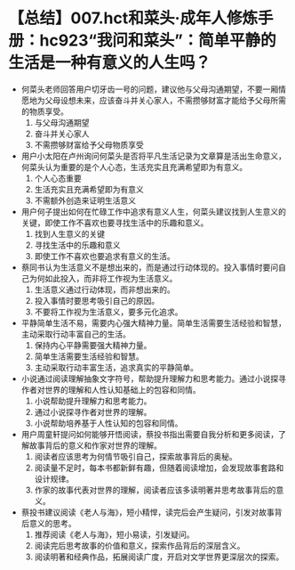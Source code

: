 # 【总结】007.hct和菜头·成年人修炼手册：hc923“我问和菜头”：简单平静的生活是一种有意义的人生吗？

-   何菜头老师回答用户切牙齿一号的问题，建议他与父母沟通期望，不要一厢情愿地为父母设想未来，应该奋斗并关心家人，不需攒够财富才能给予父母所需的物质享受。
    1.  与父母沟通期望
    2.  奋斗并关心家人
    3.  不需攒够财富给予父母物质享受
-   用户小太阳在卢州询问何菜头是否将平凡生活记录为文章算是活出生命意义，何菜头认为重要的是个人心态，生活充实且充满希望即为有意义。
    1.  个人心态重要
    2.  生活充实且充满希望即为有意义
    3.  不需额外创造来证明生活意义
-   用户何子提出如何在忙碌工作中追求有意义人生，何菜头建议找到人生意义的关键，即使工作不喜欢也要寻找生活中的乐趣和意义。
    1.  找到人生意义的关键
    2.  寻找生活中的乐趣和意义
    3.  即使工作不喜欢也要追求有意义的生活。
-   蔡同书认为生活意义不是想出来的，而是通过行动体现的。投入事情时要问自己为何如此投入，而非将工作视为生活意义。
    1.  生活意义通过行动体现，而非想出来的。
    2.  投入事情时要思考吸引自己的原因。
    3.  不要将工作视为生活意义，要多元化追求。
-   平静简单生活不易，需要内心强大精神力量。简单生活需要生活经验和智慧，主动采取行动丰富自己的生活。
    1.  保持内心平静需要强大精神力量。
    2.  简单生活需要生活经验和智慧。
    3.  主动采取行动丰富生活，追求真实的平静简单。
-   小说通过阅读理解抽象文字符号，帮助提升理解力和思考能力。通过小说探寻作者对世界的理解和人性认知基础上的包容和同情。
    1.  小说帮助提升理解力和思考能力。
    2.  通过小说探寻作者对世界的理解。
    3.  小说帮助培养基于人性认知的包容和同情。
-   用户周童轩提问如何能够开悟阅读，蔡投书指出需要自我分析和更多阅读，了解故事背后的意义和作家对世界的理解。
    1.  阅读者应该思考为何情节吸引自己，探索故事背后的奥秘。
    2.  阅读量不足时，每本书都新鲜有趣，但随着阅读增加，会发现故事套路和设计规律。
    3.  作家的故事代表对世界的理解，阅读者应该多读明著并思考故事背后的意义。
-   蔡投书建议阅读《老人与海》，短小精悍，读完后会产生疑问，引发对故事背后意义的思考。
    1.  推荐阅读《老人与海》，短小易读，引发疑问。
    2.  阅读完后思考故事的价值和意义，探索作品背后的深层含义。
    3.  阅读明著和经典作品，拓展阅读广度，开启对文学世界更深层次的探索。